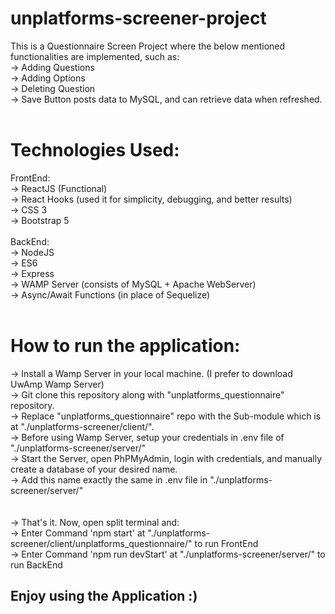 # unplatforms-screener-project

This is a Questionnaire Screen Project where the below mentioned functionalities are implemented, such as:<br/>
-> Adding Questions<br/>
-> Adding Options<br/>
-> Deleting Question<br/>
-> Save Button posts data to MySQL, and can retrieve data when refreshed.<br/>
<br/>
# Technologies Used:<br/>
FrontEnd:<br/>
-> ReactJS (Functional)<br/>
-> React Hooks (used it for simplicity, debugging, and better results)<br/>
-> CSS 3<br/>
-> Bootstrap 5<br/>
<br/>
BackEnd:<br/>
-> NodeJS<br/>
-> ES6<br/>
-> Express<br/>
-> WAMP Server (consists of MySQL + Apache WebServer)<br/>
-> Async/Await Functions (in place of Sequelize)<br/>
<br/>
# How to run the application:<br/>
-> Install a Wamp Server in your local machine. (I prefer to download UwAmp Wamp Server)<br/>
-> Git clone this repository along with "unplatforms_questionnaire" repository.<br/>
-> Replace "unplatforms_questionnaire" repo with the Sub-module which is at "./unplatforms-screener/client/".<br/>
-> Before using Wamp Server, setup your credentials in .env file of "./unplatforms-screener/server/"<br/>
-> Start the Server, open PhPMyAdmin, login with credentials, and manually create a database of your desired name.<br/>
-> Add this name exactly the same in .env file in "./unplatforms-screener/server/"<br/><br/>
<br/>
-> That's it. Now, open split terminal and:<br/>
  -> Enter Command 'npm start' at "./unplatforms-screener/client/unplatforms_questionnaire/" to run FrontEnd<br/>
  -> Enter Command 'npm run devStart' at "./unplatforms-screener/server/" to run BackEnd<br/>
  
  ## Enjoy using the Application :)
